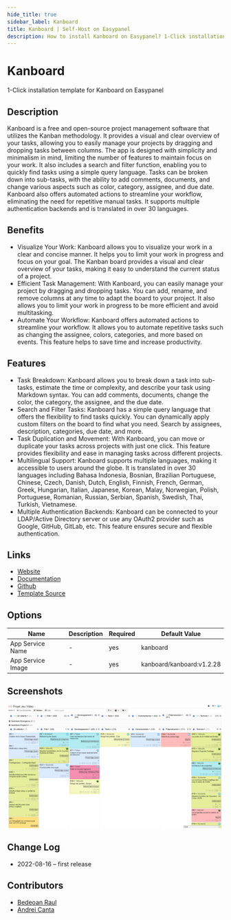 ```yaml
---
hide_title: true
sidebar_label: Kanboard
title: Kanboard | Self-Host on Easypanel
description: How to install Kanboard on Easypanel? 1-Click installation template for Kanboard on Easypanel
---
```


<!-- generated -->

# Kanboard

1-Click installation template for Kanboard on Easypanel

## Description

Kanboard is a free and open-source project management software that utilizes the Kanban methodology. It provides a visual and clear overview of your tasks, allowing you to easily manage your projects by dragging and dropping tasks between columns. The app is designed with simplicity and minimalism in mind, limiting the number of features to maintain focus on your work. It also includes a search and filter function, enabling you to quickly find tasks using a simple query language. Tasks can be broken down into sub-tasks, with the ability to add comments, documents, and change various aspects such as color, category, assignee, and due date. Kanboard also offers automated actions to streamline your workflow, eliminating the need for repetitive manual tasks. It supports multiple authentication backends and is translated in over 30 languages.

## Benefits

- Visualize Your Work: Kanboard allows you to visualize your work in a clear and concise manner. It helps you to limit your work in progress and focus on your goal. The Kanban board provides a visual and clear overview of your tasks, making it easy to understand the current status of a project.
- Efficient Task Management: With Kanboard, you can easily manage your project by dragging and dropping tasks. You can add, rename, and remove columns at any time to adapt the board to your project. It also allows you to limit your work in progress to be more efficient and avoid multitasking.
- Automate Your Workflow: Kanboard offers automated actions to streamline your workflow. It allows you to automate repetitive tasks such as changing the assignee, colors, categories, and more based on events. This feature helps to save time and increase productivity.

## Features

- Task Breakdown: Kanboard allows you to break down a task into sub-tasks, estimate the time or complexity, and describe your task using Markdown syntax. You can add comments, documents, change the color, the category, the assignee, and the due date.
- Search and Filter Tasks: Kanboard has a simple query language that offers the flexibility to find tasks quickly. You can dynamically apply custom filters on the board to find what you need. Search by assignees, description, categories, due date, and more.
- Task Duplication and Movement: With Kanboard, you can move or duplicate your tasks across projects with just one click. This feature provides flexibility and ease in managing tasks across different projects.
- Multilingual Support: Kanboard supports multiple languages, making it accessible to users around the globe. It is translated in over 30 languages including Bahasa Indonesia, Bosnian, Brazilian Portuguese, Chinese, Czech, Danish, Dutch, English, Finnish, French, German, Greek, Hungarian, Italian, Japanese, Korean, Malay, Norwegian, Polish, Portuguese, Romanian, Russian, Serbian, Spanish, Swedish, Thai, Turkish, Vietnamese.
- Multiple Authentication Backends: Kanboard can be connected to your LDAP/Active Directory server or use any OAuth2 provider such as Google, GitHub, GitLab, etc. This feature ensures secure and flexible authentication.

## Links

- [Website](https://kanboard.org/)
- [Documentation](https://docs.kanboard.org/en/latest/)
- [Github](https://github.com/kanboard/kanboard)
- [Template Source](https://github.com/easypanel-io/templates/tree/main/templates/kanboard)

## Options

Name | Description | Required | Default Value
-|-|-|-
App Service Name | - | yes | kanboard
App Service Image | - | yes | kanboard/kanboard:v1.2.28

## Screenshots

![Kanboard Screenshot](./assets/screenshot.png)

## Change Log

- 2022-08-16 – first release

## Contributors

- [Bedeoan Raul](https://github.com/bedeoan)
- [Andrei Canta](https://github.com/deiucanta)
